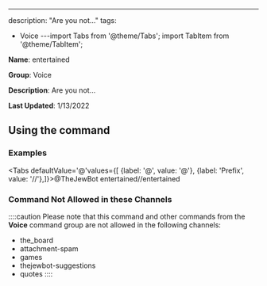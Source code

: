 ---
description: "Are you not..."
tags:
  - Voice
---import Tabs from '@theme/Tabs';
import TabItem from '@theme/TabItem';

**Name**: entertained

**Group**: Voice

**Description**: Are you not...

**Last Updated**: 1/13/2022

## Using the command

### Examples
<Tabs defaultValue='@'values={[ {label: '@', value: '@'}, {label: 'Prefix', value: '//'},]}><TabItem value='@'>@TheJewBot entertained</TabItem><TabItem value='//'>//entertained</TabItem></Tabs>

### Command Not Allowed in these Channels
::::caution Please note that this command and other commands from the **Voice** command group are not allowed in the following channels:
- the_board
- attachment-spam
- games
- thejewbot-suggestions
- quotes
::::